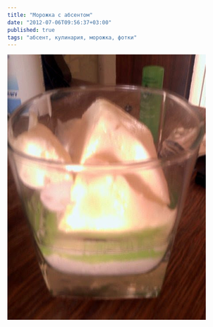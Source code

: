 ```yaml
---
title: "Морожка с абсентом"
date: "2012-07-06T09:56:37+03:00"
published: true
tags: "абсент, кулинария, морожка, фотки"
---
```


![Морожка с абсентом](/images/photos/absinth-icecream.jpg "Морожка с абсентом")
